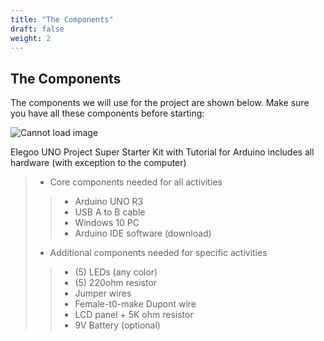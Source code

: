 ```yaml
---
title: "The Components"
draft: false
weight: 2
---
```


## The Components
The components we will use for the project are shown below. Make sure you have all these components before starting: 

![Cannot load image](../img/img2.png)

Elegoo UNO Project Super Starter Kit with Tutorial for Arduino includes all hardware (with exception to the computer)

> * Core components needed for all activities 
> > * Arduino UNO R3
> > * USB A to B cable
> > * Windows 10 PC
> > * Arduino IDE software (download)
> * Additional components needed for specific activities
> > * (5) LEDs (any color)
> > * (5) 220ohm resistor
> > * Jumper wires
> > * Female-t0-make Dupont wire
> > * LCD panel + 5K ohm resistor
> > * 9V Battery (optional)
